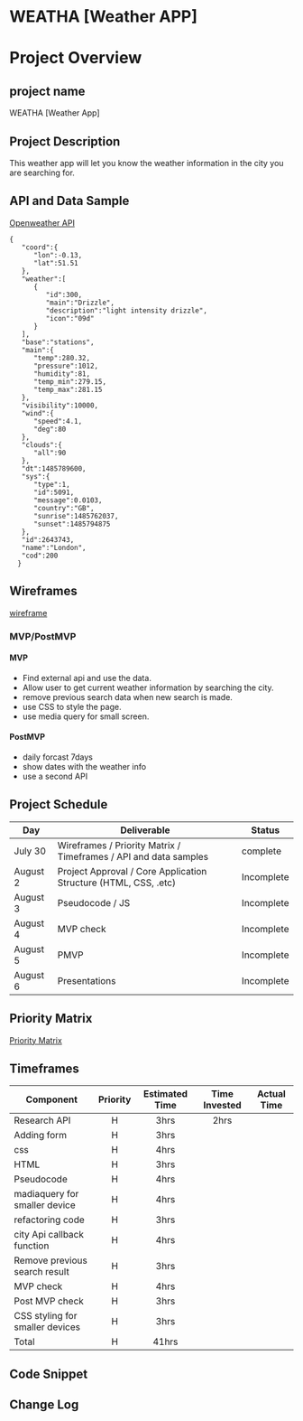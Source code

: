 # WEATHA [Weather APP]


# Project Overview

## project name
WEATHA [Weather App]



## Project Description
This weather app will let you know the weather information in the city you are searching for.


## API and Data Sample

[Openweather API]( http://api.openweathermap.org/data/2.5/weather?q=London,uk&APPID=b351ed20610d69f0305baa374dd8c604)
```
{
   "coord":{
      "lon":-0.13,
      "lat":51.51
   },
   "weather":[
      {
         "id":300,
         "main":"Drizzle",
         "description":"light intensity drizzle",
         "icon":"09d"
      }
   ],
   "base":"stations",
   "main":{
      "temp":280.32,
      "pressure":1012,
      "humidity":81,
      "temp_min":279.15,
      "temp_max":281.15
   },
   "visibility":10000,
   "wind":{
      "speed":4.1,
      "deg":80
   },
   "clouds":{
      "all":90
   },
   "dt":1485789600,
   "sys":{
      "type":1,
      "id":5091,
      "message":0.0103,
      "country":"GB",
      "sunrise":1485762037,
      "sunset":1485794875
   },
   "id":2643743,
   "name":"London",
   "cod":200
  }
```
## Wireframes

[wireframe](https://wireframepro.mockflow.com/editor.jsp?editor=off&publicid=M824a5b6aa1b95979287d558f3755be611627919036317&projectid=M6399d0c99000f89df18067c9a21418231627840180577&perm=Owner#/page/d09fe70a6b2d4fdf910dfbe2b857596a)

### MVP/PostMVP

#### MVP 

- Find external api and use the data.
- Allow user to get current weather information by searching the city.
- remove previous search data when new search is made.
- use CSS to style the page.
- use media query for small screen.

#### PostMVP  
- daily forcast 7days
- show dates with the weather info
- use a second API


## Project Schedule


|  Day | Deliverable | Status
|---|---| ---|
|July 30|  Wireframes / Priority Matrix / Timeframes / API and data samples | complete
|August 2| Project Approval / Core Application Structure (HTML, CSS, .etc) | Incomplete
|August 3| Pseudocode / JS | Incomplete
|August 4|MVP check  | Incomplete
|August 5|PMVP| Incomplete
|August 6| Presentations | Incomplete

## Priority Matrix

[Priority Matrix](https://wireframepro.mockflow.com/editor.jsp?editor=on&bgcolor=white&perm=Create&ptitle=WEATHA&category=featured&projectid=M6399d0c99000f89df18067c9a21418231627840180577&publicid=dd2df16ea2ed4c6aa870d49b186e1338#/page/D3fe0d0c51c22b594cdbb8f523a1ddec5)

## Timeframes

| Component | Priority | Estimated Time | Time Invested | Actual Time |
| --- | :---: |  :---: | :---: | :---: |
| Research API | H | 3hrs| 2hrs |  |
|Adding form | H | 3hrs|  ||
|css |H| 4hrs| |   |
|HTML| H | 3hrs|  |  |
| Pseudocode | H | 4hrs| | |
|madiaquery for smaller device| H | 4hrs| |  |
|refactoring code|H | 3hrs |   |
| city Api callback function  | H | 4hrs| |  |
| Remove previous search result | H | 3hrs| |  |
| MVP check| H | 4hrs|  |  |
| Post MVP check | H | 3hrs|  |  |
|CSS styling for smaller devices | H | 3hrs| |  |
| Total | H | 41hrs| | |








## Code Snippet

 



## Change Log
